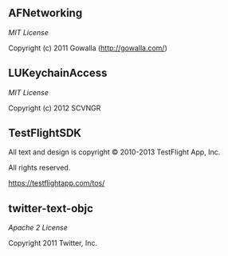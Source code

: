 ## AFNetworking
_MIT License_

Copyright (c) 2011 Gowalla (http://gowalla.com/)

## LUKeychainAccess
_MIT License_

Copyright (c) 2012 SCVNGR

## TestFlightSDK
All text and design is copyright © 2010-2013 TestFlight App, Inc.

All rights reserved.

https://testflightapp.com/tos/

## twitter-text-objc
_Apache 2 License_

Copyright 2011 Twitter, Inc.
